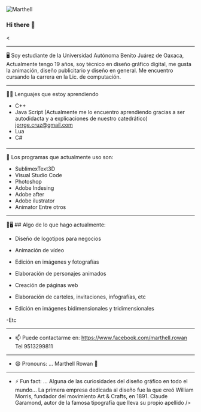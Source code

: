  ![Marthell](https://user-images.githubusercontent.com/97124495/161890815-beef39de-cad2-4757-a401-ab20d08e580c.gif)

### Hi there 👋

<
_______________________  
🖥️ Soy estudiante de la Universidad Autónoma Benito Juárez de Oaxaca, Actualmente tengo 19 años, soy técnico en diseño gráfico digital, me gusta la animación, diseño publicitario y diseño en general. Me encuentro cursando la carrera en la Lic. de computación. 

_______________________
🧑‍💼 Lenguajes que estoy aprendiendo
- C++
- Java Script (Actualmente  me lo encuentro aprendiendo gracias a ser autodidacta y a explicaciones de nuestro catedrático) 
[jorrge.cruz@gmail.com ]()
- Lua
- C#
####  

_______________________
🎯 Los programas que actualmente uso son:
- SublimexText3D
- Visual Studio Code
- Photoshop
- Adobe Indesing
- Adobe after
- Adobe ilustrator 
- Animator 
Entre otros

_______________________
 🎨🖥️ ## Algo de lo que hago actualmente:
- Diseño de logotipos para negocios

- Animación de vídeo

- Edición en imágenes y fotografías

- Elaboración de personajes animados

- Creación de páginas web

- Elaboración de carteles, invitaciones, infografías, etc

- Edición en imágenes bidimensionales y tridimensionales

-Etc

_______________________
- 📫 Puede contactarme en: https://www.facebook.com/marthell.rowan
Tel 9513299811 

_______________________
- 😄 Pronouns: ... Marthell Rowan 🦋

_______________________
- ⚡ Fun fact: ... 
Alguna de las curiosidades del diseño gráfico en todo el mundo...
La primera empresa dedicada al diseño fue la que creó William Morris, fundador del movimiento Art & Crafts, en 1891. Claude Garamond, autor de la famosa tipografía que lleva su propio apellido
/>
